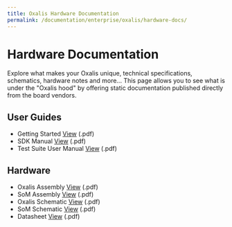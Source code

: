 ```yaml
---
title: Oxalis Hardware Documentation
permalink: /documentation/enterprise/oxalis/hardware-docs/
---
```


# Hardware Documentation

Explore what makes your Oxalis unique, technical specifications, schematics, hardware notes and more... This page allows you to see what is under the "Oxalis hood" by offering static documentation published directly from the board vendors.

## User Guides

- Getting Started [View](/documentation/enterprise/oxalis/hardware-docs/files/oxalis-getting-started-v001.pdf) (.pdf)
- SDK Manual [View](/documentation/enterprise/oxalis/hardware-docs/files/oxalis-sdk-developer-manual-v007.pdf) (.pdf)
- Test Suite User Manual [View](/documentation/enterprise/oxalis/hardware-docs/files/oxalis-test-suite-user-manual-v003.pdf) (.pdf)

## Hardware

- Oxalis Assembly [View](/documentation/enterprise/oxalis/hardware-docs/files/oxalis-assembly-var1.pdf) (.pdf)
- SoM Assembly [View](/documentation/enterprise/oxalis/hardware-docs/files/oxalis-som-assembly-var1.pdf) (.pdf)
- Oxalis Schematic [View](/documentation/enterprise/oxalis/hardware-docs/files/oxalis-schematics.pdf) (.pdf)
- SoM Schematic [View](/documentation/enterprise/oxalis/hardware-docs/files/oxalis-som-schematic-var1.pdf) (.pdf)
- Datasheet [View](/documentation/enterprise/oxalis/hardware-docs/files/oxalis-datasheet.pdf) (.pdf)